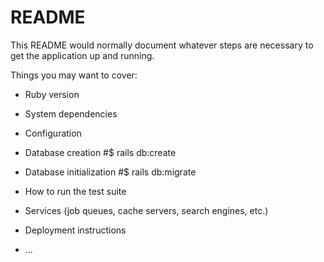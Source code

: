 # README

This README would normally document whatever steps are necessary to get the
application up and running.

Things you may want to cover:

* Ruby version

* System dependencies

* Configuration

* Database creation
  #$   rails db:create

* Database initialization
  #$   rails db:migrate

* How to run the test suite

* Services (job queues, cache servers, search engines, etc.)

* Deployment instructions

* ...
